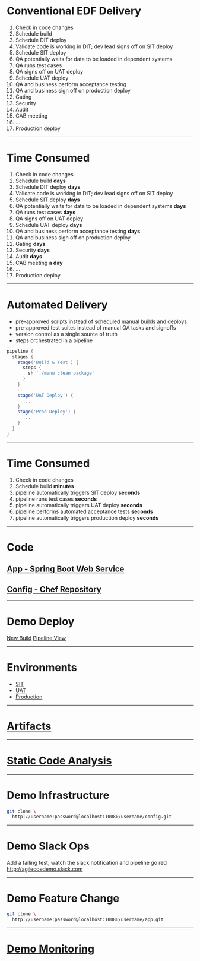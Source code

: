 # Conventional EDF Delivery

1. Check in code changes
1. Schedule build
1. Schedule DIT deploy
1. Validate code is working in DIT; dev lead signs off on SIT deploy
1. Schedule SIT deploy
1. QA potentially waits for data to be loaded in dependent systems
1. QA runs test cases
1. QA signs off on UAT deploy
1. Schedule UAT deploy
1. QA and business perform acceptance testing
1. QA and business sign off on production deploy
1. Gating
1. Security
1. Audit
1. CAB meeting
1. ...
1. Production deploy

---
# Time Consumed

1. Check in code changes
1. Schedule build **days**
1. Schedule DIT deploy **days**
1. Validate code is working in DIT; dev lead signs off on SIT deploy
1. Schedule SIT deploy **days**
1. QA potentially waits for data to be loaded in dependent systems **days**
1. QA runs test cases **days**
1. QA signs off on UAT deploy
1. Schedule UAT deploy **days**
1. QA and business perform acceptance testing **days**
1. QA and business sign off on production deploy
1. Gating **days**
1. Security **days**
1. Audit **days**
1. CAB meeting **a day**
1. ...
1. Production deploy

---

# Automated Delivery

- pre-approved scripts instead of scheduled manual builds and deploys
- pre-approved test suites instead of manual QA tasks and signoffs
- version control as a single source of truth
- steps orchestrated in a pipeline
```groovy
pipeline {
  stages {
    stage('Build & Test') {
      steps {
        sh './mvnw clean package'
      }
    }
    ...
    stage('UAT Deploy') {
      ...
    }
    stage('Prod Deploy') {
      ...
    }
  }
}
```

---

# Time Consumed

1. Check in code changes
1. Schedule build **minutes**
1. pipeline automatically triggers SIT deploy **seconds**
1. pipeline runs test cases **seconds**
1. pipeline automatically triggers UAT deploy **seconds**
1. pipeline performs automated acceptance tests **seconds**
1. pipeline automatically triggers production deploy **seconds**

---

# Code

## [App - Spring Boot Web Service](http://localhost:10080/username/app)
## [Config - Chef Repository](http://localhost:10080/username/config)

---

# Demo Deploy

[New Build](http://localhost:8080/job/app/build)
[Pipeline View](http://localhost:8080/blue/organizations/jenkins/app/detail/app/1/pipeline)

---

# Environments

- [SIT](http://localhost:8081)
- [UAT](http://localhost:8082)
- [Production](http://localhost:8083)

---

# [Artifacts](http://localhost:9001/artifactory/webapp/#/artifacts/browse/tree/General/generic-local)

---

# [Static Code Analysis](http://localhost:9000/dashboard?id=com.example%3Ademo)

---

# Demo Infrastructure

```bash
git clone \
  http://username:password@localhost:10080/username/config.git
```

---

# Demo Slack Ops

Add a failing test, watch the slack notification and pipeline go red
http://agilecoedemo.slack.com

---

# Demo Feature Change

```bash
git clone \
  http://username:password@localhost:10080/username/app.git
```

---

# [Demo Monitoring](http://localhost:3030/dashboard/db/jvm-overview-prometheus?refresh=30s&orgId=1)
